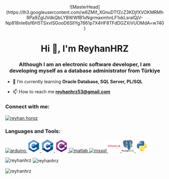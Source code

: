 <center>
![MasterHead](https://lh3.googleusercontent.com/w6ZMif_XGnuDTfZcZ3KDjfXVOKMRMhRPa9ZglJVdkQbLYBWWfB1xNgrmaxmhnLF1xkLsralQjV-Np818nIe6sf6H5TSxvISGooD6SlIYg7861p7X4HF8TFdDGZXiVUOMdA=w740)
</center>

<h1 align="center">Hi 👋, I'm ReyhanHRZ</h1>
<h3 align="center">Although I am an electronic software developer, I am developing myself as a database administrator from Türkiye</h3>

- 🌱 I’m currently learning **Oracle Database, SQL Server, PL/SQL**

- 📫 How to reach me **reyhanhrz53@gmail.com**

<h3 align="left">Connect with me:</h3>
<p align="left">
<a href="https://dev.to/reyhan horoz" target="blank"><img align="center" src="https://raw.githubusercontent.com/rahuldkjain/github-profile-readme-generator/master/src/images/icons/Social/devto.svg" alt="reyhan horoz" height="30" width="40" /></a>
</p>

<h3 align="left">Languages and Tools:</h3>
<p align="left"> <a href="https://www.arduino.cc/" target="_blank" rel="noreferrer"> <img src="https://cdn.worldvectorlogo.com/logos/arduino-1.svg" alt="arduino" width="40" height="40"/> </a> <a href="https://www.cprogramming.com/" target="_blank" rel="noreferrer"> <img src="https://raw.githubusercontent.com/devicons/devicon/master/icons/c/c-original.svg" alt="c" width="40" height="40"/> </a> <a href="https://www.w3schools.com/cpp/" target="_blank" rel="noreferrer"> <img src="https://raw.githubusercontent.com/devicons/devicon/master/icons/cplusplus/cplusplus-original.svg" alt="cplusplus" width="40" height="40"/> </a> <a href="https://www.w3schools.com/cs/" target="_blank" rel="noreferrer"> <img src="https://raw.githubusercontent.com/devicons/devicon/master/icons/csharp/csharp-original.svg" alt="csharp" width="40" height="40"/> </a> <a href="https://www.mathworks.com/" target="_blank" rel="noreferrer"> <img src="https://upload.wikimedia.org/wikipedia/commons/2/21/Matlab_Logo.png" alt="matlab" width="40" height="40"/> </a> <a href="https://www.microsoft.com/en-us/sql-server" target="_blank" rel="noreferrer"> <img src="https://www.svgrepo.com/show/303229/microsoft-sql-server-logo.svg" alt="mssql" width="40" height="40"/> </a> <a href="https://www.oracle.com/" target="_blank" rel="noreferrer"> <img src="https://raw.githubusercontent.com/devicons/devicon/master/icons/oracle/oracle-original.svg" alt="oracle" width="40" height="40"/> </a> <a href="https://www.postgresql.org" target="_blank" rel="noreferrer"> <img src="https://raw.githubusercontent.com/devicons/devicon/master/icons/postgresql/postgresql-original-wordmark.svg" alt="postgresql" width="40" height="40"/> </a> <a href="https://www.python.org" target="_blank" rel="noreferrer"> <img src="https://raw.githubusercontent.com/devicons/devicon/master/icons/python/python-original.svg" alt="python" width="40" height="40"/> </a> </p>

<p><img align="left" src="https://github-readme-stats.vercel.app/api/top-langs?username=reyhanhrz&show_icons=true&locale=en&layout=compact" alt="reyhanhrz" /></p>

<p>&nbsp;<img align="center" src="https://github-readme-stats.vercel.app/api?username=reyhanhrz&show_icons=true&locale=en" alt="reyhanhrz" /></p>

<p><img align="center" src="https://github-readme-streak-stats.herokuapp.com/?user=reyhanhrz&" alt="reyhanhrz" /></p>


